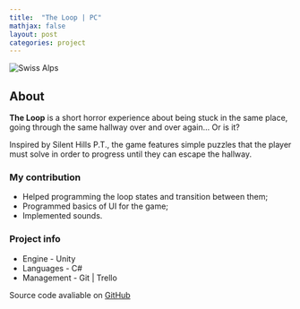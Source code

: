 ```yaml
---
title:  "The Loop | PC"
mathjax: false
layout: post
categories: project
---
```


![Swiss Alps](https://user-images.githubusercontent.com/4943215/55412536-edbba180-5567-11e9-9c70-6d33bca3f8ed.jpg)

## About

<div>
  <p><strong>The Loop</strong> is a short horror experience about being stuck in the same place, going through the same hallway over and over again... Or is it?</p>
  <p>Inspired by Silent Hills P.T., the game features simple puzzles that the player must solve in order to progress until they can escape the hallway.</p>
</div>


<div>
  <h3><strong>My contribution</strong></h3>
  <ul>
      <li>Helped programming the loop states and transition between them;</li>
      <li>Programmed basics of UI for the game;</li>
      <li>Implemented sounds.</li>
  </ul>
</div>

<div>
  <h3><strong>Project info</strong></h3>
  <ul>
      <li>Engine - Unity</li>
      <li>Languages - C#</li>
      <li>Management - Git | Trello</li>
  </ul>
  Source code avaliable on <a href="https://github.com/joaocavacos/MAD_LimitedSpace" target="_blank">GitHub</a>
</div>

